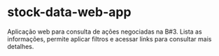 # stock-data-web-app
Aplicação web para consulta de ações negociadas na B#3. Lista as informações, permite aplicar filtros e acessar links para consultar mais detalhes.
